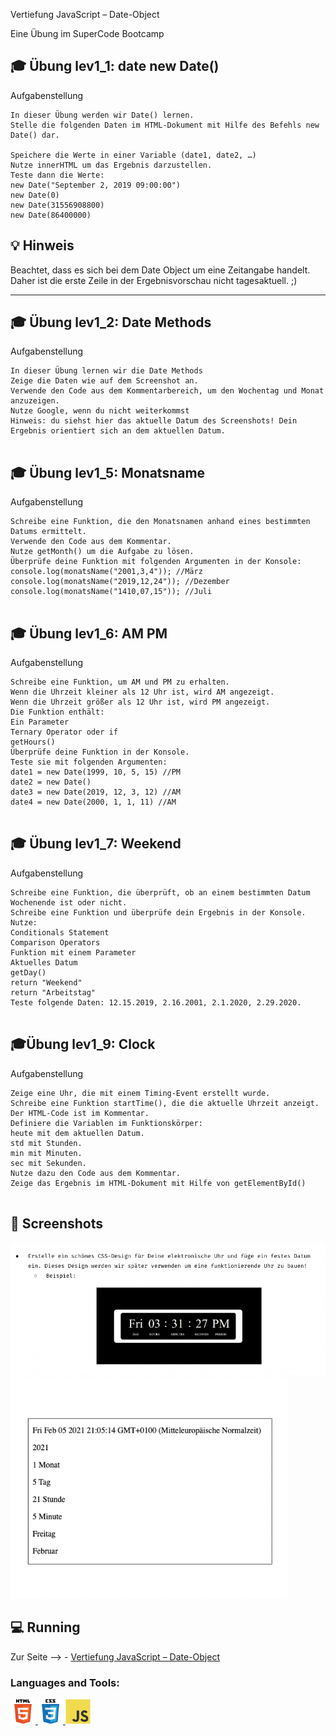 Vertiefung JavaScript – Date-Object

Eine Übung im SuperCode Bootcamp

## 🎓 Übung lev1_1: date new Date()

Aufgabenstellung

```
In dieser Übung werden wir Date() lernen.
Stelle die folgenden Daten im HTML-Dokument mit Hilfe des Befehls new Date() dar.

Speichere die Werte in einer Variable (date1, date2, …)
Nutze innerHTML um das Ergebnis darzustellen.
Teste dann die Werte:
new Date("September 2, 2019 09:00:00")
new Date(0)
new Date(31556908800)
new Date(86400000)

```

## 💡 Hinweis

Beachtet, dass es sich bei dem Date Object um eine Zeitangabe handelt. Daher ist die erste Zeile in der Ergebnisvorschau nicht tagesaktuell. ;)

<hr>

## 🎓 Übung lev1_2: Date Methods

Aufgabenstellung

```
In dieser Übung lernen wir die Date Methods
Zeige die Daten wie auf dem Screenshot an.
Verwende den Code aus dem Kommentarbereich, um den Wochentag und Monat anzuzeigen.
Nutze Google, wenn du nicht weiterkommst
Hinweis: du siehst hier das aktuelle Datum des Screenshots! Dein Ergebnis orientiert sich an dem aktuellen Datum.


```

## 🎓 Übung lev1_5: Monatsname

Aufgabenstellung

```
Schreibe eine Funktion, die den Monatsnamen anhand eines bestimmten Datums ermittelt.
Verwende den Code aus dem Kommentar.
Nutze getMonth() um die Aufgabe zu lösen.
Überprüfe deine Funktion mit folgenden Argumenten in der Konsole:
console.log(monatsName("2001,3,4")); //März
console.log(monatsName("2019,12,24")); //Dezember
console.log(monatsName("1410,07,15")); //Juli


```

## 🎓 Übung lev1_6: AM PM

Aufgabenstellung

```
Schreibe eine Funktion, um AM und PM zu erhalten.
Wenn die Uhrzeit kleiner als 12 Uhr ist, wird AM angezeigt.
Wenn die Uhrzeit größer als 12 Uhr ist, wird PM angezeigt.
Die Funktion enthält:
Ein Parameter
Ternary Operator oder if
getHours()
Überprüfe deine Funktion in der Konsole.
Teste sie mit folgenden Argumenten:
date1 = new Date(1999, 10, 5, 15) //PM
date2 = new Date()
date3 = new Date(2019, 12, 3, 12) //AM
date4 = new Date(2000, 1, 1, 11) //AM


```

## 🎓 Übung lev1_7: Weekend

Aufgabenstellung

```
Schreibe eine Funktion, die überprüft, ob an einem bestimmten Datum Wochenende ist oder nicht.
Schreibe eine Funktion und überprüfe dein Ergebnis in der Konsole.
Nutze:
Conditionals Statement
Comparison Operators
Funktion mit einem Parameter
Aktuelles Datum
getDay()
return "Weekend"
return "Arbeitstag"
Teste folgende Daten: 12.15.2019, 2.16.2001, 2.1.2020, 2.29.2020.


```

## 🎓Übung lev1_9: Clock

Aufgabenstellung

```
Zeige eine Uhr, die mit einem Timing-Event erstellt wurde.
Schreibe eine Funktion startTime(), die die aktuelle Uhrzeit anzeigt.
Der HTML-Code ist im Kommentar.
Definiere die Variablen im Funktionskörper:
heute mit dem aktuellen Datum.
std mit Stunden.
min mit Minuten.
sec mit Sekunden.
Nutze dazu den Code aus dem Kommentar.
Zeige das Ergebnis im HTML-Dokument mit Hilfe von getElementById()


```

## 📸 Screenshots

![App Screenshot](assets/img/screen.png)
![App Screenshot](assets/img/screen2.png)

## 💻 Running

Zur Seite —> - [Vertiefung JavaScript – Date-Object](https://jennijennina.github.io/JS-Vertiefung_date_objects/)

<p align="left">
</p>

<h3 align="left">Languages and Tools:</h3>
<p align="left"> <a href="https://www.w3schools.com/html/" target="_blank" rel="noreferrer"> <img src="https://raw.githubusercontent.com/devicons/devicon/master/icons/html5/html5-original-wordmark.svg" alt="html5" width="40" height="40"/> </a>
<a href="https://www.w3schools.com/css/" target="_blank" rel="noreferrer"> <img src="https://raw.githubusercontent.com/devicons/devicon/master/icons/css3/css3-original-wordmark.svg" alt="css3" width="40" height="40"/> </a> 
<a href="https://www.w3schools.com/css/" target="_blank" rel="noreferrer"> <img src="https://raw.githubusercontent.com/devicons/devicon/master/icons/javascript/javascript-original.svg" alt="css3" width="40" height="40"/> </a> </p>
